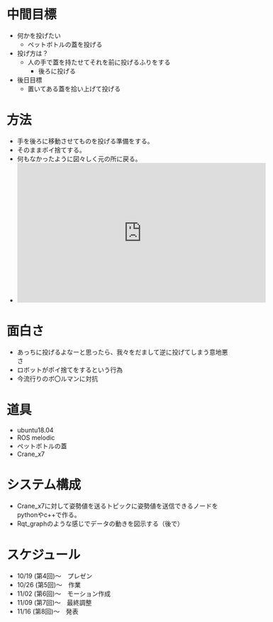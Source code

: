中間目標
=============

- 何かを投げたい
  - ペットボトルの蓋を投げる
- 投げ方は？
  - 人の手で蓋を持たせてそれを前に投げるふりをする
    - 後ろに投げる
- 後日目標
  - 置いてある蓋を拾い上げて投げる

方法
=============

- 手を後ろに移動させてものを投げる準備をする。
- そのままポイ捨てする。
- 何もなかったように図々しく元の所に戻る。
- <iframe width="560" height="315" src="https://www.youtube.com/embed/45LUtRsENkM" frameborder="0" allow="accelerometer; autoplay; clipboard-write; encrypted-media; gyroscope; picture-in-picture" allowfullscreen></iframe>

面白さ
=============

- あっちに投げるよなーと思ったら、我々をだまして逆に投げてしまう意地悪さ
- ロボットがポイ捨てをするという行為
- 今流行りのボ〇ルマンに対抗

道具
=============

- ubuntu18.04
- ROS melodic
- ペットボトルの蓋
- Crane_x7

システム構成
=============

- Crane_x7に対して姿勢値を送るトピックに姿勢値を送信できるノードをpythonやc++で作る。
- Rqt_graphのような感じでデータの動きを図示する（後で）

スケジュール
=============

- 10/19 (第4回)～　プレゼン
- 10/26 (第5回)～　作業
- 11/02 (第6回)～　モーション作成
- 11/09 (第7回)～　最終調整
- 11/16 (第8回)～　発表
